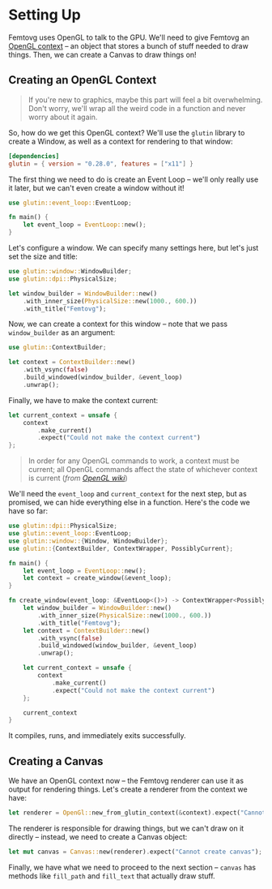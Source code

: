 # Setting Up

Femtovg uses OpenGL to talk to the GPU. We'll need to give Femtovg an [OpenGL context](https://www.khronos.org/opengl/wiki/OpenGL_Context) – an object that stores a bunch of stuff needed to draw things. Then, we can create a Canvas to draw things on!

## Creating an OpenGL Context

> If you're new to graphics, maybe this part will feel a bit overwhelming. Don't worry, we'll wrap all the weird code in a function and never worry about it again.

So, how do we get this OpenGL context? We'll use the `glutin` library to create a Window, as well as a context for rendering to that window:

```toml
[dependencies]
glutin = { version = "0.28.0", features = ["x11"] }
```

The first thing we need to do is create an Event Loop – we'll only really use it later, but we can't even create a window without it!

```rust
use glutin::event_loop::EventLoop;

fn main() {
    let event_loop = EventLoop::new();
}
```

Let's configure a window. We can specify many settings here, but let's just set the size and title:

```rust
use glutin::window::WindowBuilder;
use glutin::dpi::PhysicalSize;

let window_builder = WindowBuilder::new()
    .with_inner_size(PhysicalSize::new(1000., 600.))
    .with_title("Femtovg");
```

Now, we can create a context for this window – note that we pass `window_builder` as an argument:

```rust
use glutin::ContextBuilder;

let context = ContextBuilder::new()
    .with_vsync(false)
    .build_windowed(window_builder, &event_loop)
    .unwrap();
```

Finally, we have to make the context current:

```rust
let current_context = unsafe {
    context
        .make_current()
        .expect("Could not make the context current")
};
```

> In order for any OpenGL commands to work, a context must be current; all OpenGL commands affect the state of whichever context is current (*from [OpenGL wiki](https://www.khronos.org/opengl/wiki/OpenGL_Context)*)

We'll need the `event_loop` and `current_context` for the next step, but as promised, we can hide everything else in a function. Here's the code we have so far:

```rust
use glutin::dpi::PhysicalSize;
use glutin::event_loop::EventLoop;
use glutin::window::{Window, WindowBuilder};
use glutin::{ContextBuilder, ContextWrapper, PossiblyCurrent};

fn main() {
    let event_loop = EventLoop::new();
    let context = create_window(&event_loop);
}

fn create_window(event_loop: &EventLoop<()>) -> ContextWrapper<PossiblyCurrent, Window> {
    let window_builder = WindowBuilder::new()
        .with_inner_size(PhysicalSize::new(1000., 600.))
        .with_title("Femtovg");
    let context = ContextBuilder::new()
        .with_vsync(false)
        .build_windowed(window_builder, &event_loop)
        .unwrap();

    let current_context = unsafe {
        context
            .make_current()
            .expect("Could not make the context current")
    };

    current_context
}
```

It compiles, runs, and immediately exits successfully.

## Creating a Canvas
We have an OpenGL context now – the Femtovg renderer can use it as output for rendering things. Let's create a renderer from the context we have:

```rust
let renderer = OpenGl::new_from_glutin_context(&context).expect("Cannot create renderer");
```

The renderer is responsible for drawing things, but we can't draw on it directly – instead, we need to create a Canvas object:

```rust
let mut canvas = Canvas::new(renderer).expect("Cannot create canvas");
```

Finally, we have what we need to proceed to the next section – `canvas` has methods like `fill_path` and `fill_text` that actually draw stuff.